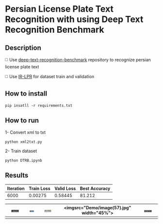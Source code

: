 # Persian License Plate Text Recognition with using Deep Text Recognition Benchmark

## Description

◻️ Use [deep-text-recognition-benchmark]([(https://github.com/clovaai/deep-text-recognition-benchmark)https://github.com/clovaai/deep-text-recognition-benchmark])
repository  to recognize persian license plate text

◻️ Use [IR-LPR]([(https://github.com/mut-deep/IR-LPR)https://github.com/mut-deep/IR-LPR]) for dataset train and validation 

## How to install
```
pip insatll -r requirements.txt
```

## How to run
1- Convert xml to txt
```
python xml2txt.py
```
2- Train dataset 
```
python DTRB.ipynb
```

## Results

| Iteration       |  Train Loss     | Valid Loss      | Best Accuracy  |
| -------         | ---             | ---             |---             |
| 6000            |    0.00275      | 0.58445         | 81.212         |



| <img src="Demo/image(50).jpg" width="45%"> | <img src="Demo/image(52).jpg" width="45%"> | <img src="Demo/image(53).jpg" width="45%"> |<imgsrc="Demo/image(57).jpg" width="45%"> | <img src="Demo/image(64).jpg" width="45%"> |
| :-:                                     | :-:                    | :-:                   | :-:                            | :-:         |
|     |     |     |     |     |
